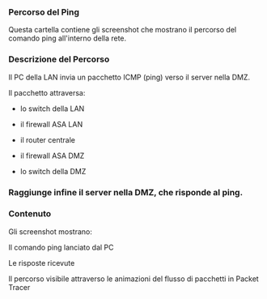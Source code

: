 ### Percorso del Ping  
Questa cartella contiene gli screenshot che mostrano il percorso del comando ping all'interno della rete.

### Descrizione del Percorso
Il PC della LAN invia un pacchetto ICMP (ping) verso il server nella DMZ.

Il pacchetto attraversa:  
  
- lo switch della LAN  
  
- il firewall ASA LAN  
  
- il router centrale  
  
- il firewall ASA DMZ  
  
- lo switch della DMZ  
  
### Raggiunge infine il server nella DMZ, che risponde al ping.  
  
### Contenuto  
Gli screenshot mostrano:  
  
Il comando ping lanciato dal PC  
  
Le risposte ricevute  
  
Il percorso visibile attraverso le animazioni del flusso di pacchetti in Packet Tracer  


